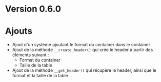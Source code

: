 # Version 0.6.0

# Ajouts
- Ajout d'un système ajoutant le format du container dans le container
- Ajout de la méthode `__create_header()` qui crée le header à partir des éléments suivant :
  - Format du container
  - Taille de la table
- Ajout de la méthode `__get_header()` qui récupère le header, ainsi que le format et la taille de la table